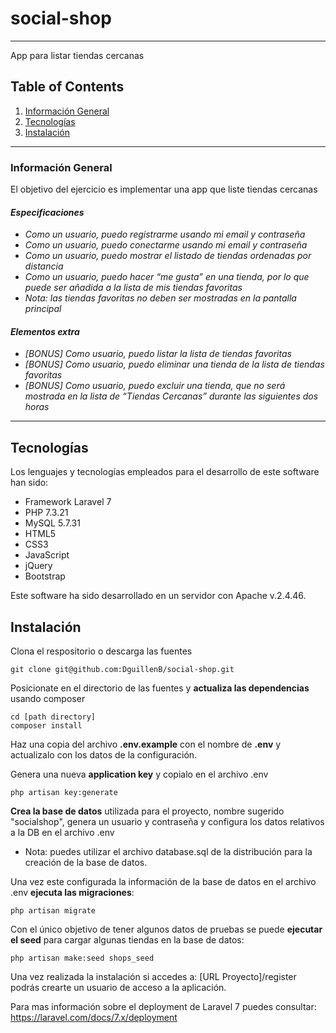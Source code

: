# social-shop
***
App para listar tiendas cercanas

## Table of Contents
1. [Información General](#general-info)
2. [Tecnologías](#technologies)
3. [Instalación](#installation)
***
<a name="general-info"></a>
### Información General
El objetivo del ejercicio es implementar una app que liste tiendas cercanas

#### _Especificaciones_
* _Como un usuario, puedo registrarme usando mi email y contraseña_
* _Como un usuario, puedo conectarme usando mi email y contraseña_
* _Como un usuario, puedo mostrar el listado de tiendas ordenadas por
distancia_
* _Como un usuario, puedo hacer “me gusta” en una tienda, por lo que puede
ser añadida a la lista de mis tiendas favoritas_
* _Nota: las tiendas favoritas no deben ser mostradas en la pantalla
principal_
#### _Elementos extra_
* _[BONUS] Como usuario, puedo listar la lista de tiendas favoritas_
* _[BONUS] Como usuario, puedo eliminar una tienda de la lista de tiendas
favoritas_
* _[BONUS] Como usuario, puedo excluir una tienda, que no será mostrada
en la lista de “Tiendas Cercanas” durante las siguientes dos horas_

***
<a name="technologies"></a>
## Tecnologías
Los lenguajes y tecnologías empleados para el desarrollo de este software han sido:
* Framework Laravel 7
* PHP 7.3.21
* MySQL 5.7.31
* HTML5
* CSS3
* JavaScript
* jQuery
* Bootstrap

Este software ha sido desarrollado en un servidor con Apache v.2.4.46.

<a name="installation"></a>
## Instalación

Clona el respositorio o descarga las fuentes
```
git clone git@github.com:DguillenB/social-shop.git
```
Posicionate en el directorio de las fuentes y **actualiza las dependencias** usando composer
```
cd [path directory]
composer install
```
Haz una copia del archivo **.env.example** con el nombre de **.env** y actualizalo con los datos de la configuración.

Genera una nueva **application key** y copialo en el archivo .env
```
php artisan key:generate
```
**Crea la base de datos** utilizada para el proyecto, nombre sugerido "socialshop", genera un usuario y contraseña y configura los datos relativos a la DB en el archivo .env
- Nota: puedes utilizar el archivo database.sql de la distribución para la creación de la base de datos.

Una vez este configurada la información de la base de datos en el archivo .env **ejecuta las migraciones**:
```
php artisan migrate
```
Con el único objetivo de tener algunos datos de pruebas se puede **ejecutar el seed** para cargar algunas tiendas en la base de datos:
```
php artisan make:seed shops_seed
```
Una vez realizada la instalación si accedes a: [URL Proyecto]/register podrás crearte un usuario de acceso a la aplicación.

Para mas información sobre el deployment de Laravel 7 puedes consultar: 
https://laravel.com/docs/7.x/deployment
